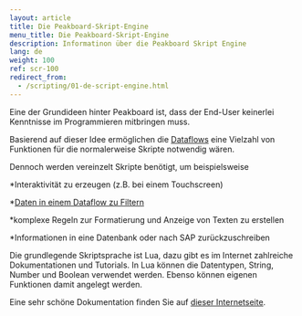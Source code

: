 ```yaml
---
layout: article
title: Die Peakboard-Skript-Engine
menu_title: Die Peakboard-Skript-Engine
description: Informatinon über die Peakboard Skript Engine
lang: de
weight: 100
ref: scr-100
redirect_from:
  - /scripting/01-de-script-engine.html
---
```


Eine der Grundideen hinter Peakboard ist, dass der End-User keinerlei Kenntnisse im Programmieren mitbringen muss.

Basierend auf dieser Idee ermöglichen die [Dataflows](/dataflows/de-erste-schritte.html) eine Vielzahl von Funktionen für die normalerweise Skripte notwendig wären.

Dennoch werden vereinzelt Skripte benötigt, um beispielsweise

*Interaktivität zu erzeugen (z.B. bei einem Touchscreen)

*[Daten in einem Dataflow zu Filtern](/dataflows/de-daten-filtern.html)

*komplexe Regeln zur Formatierung und Anzeige von Texten zu erstellen

*Informationen in eine Datenbank oder nach SAP zurückzuschreiben

 
Die grundlegende Skriptsprache ist Lua, dazu gibt es im Internet zahlreiche Dokumentationen und Tutorials.
In Lua können die Datentypen, String, Number und Boolean verwendet werden.
Ebenso können eigenen Funktionen damit angelegt werden.

Eine sehr schöne Dokumentation finden Sie auf [dieser Internetseite](https://www.lua.org/docs.html).